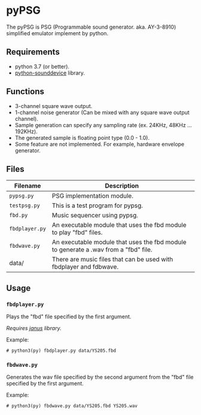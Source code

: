 # pyPSG
The pyPSG is PSG (Programmable sound generator. aka. AY-3-8910) simplified emulator implement by python.

## Requirements

- python 3.7 (or better).
- [python-sounddevice](https://python-sounddevice.readthedocs.io/) library.

## Functions

- 3-channel square wave output.
- 1-channel noise generator (Can be mixed with any square wave output channel).
- Sample generation can specify any sampling rate (ex. 24KHz, 48KHz ... 192KHz).
- The generated sample is floating point type (0.0 - 1.0).
- Some feature are not implemented. For example, hardware envelope generator.

## Files

|Filename|Description|
|--|--|
|`pypsg.py`|PSG implementation module.|
|`testpsg.py`|This is a test program for pypsg.|
|`fbd.py`|Music sequencer using pypsg.|
|`fbdplayer.py`|An executable module that uses the fbd module to play "fbd" files.|
|`fbdwave.py`|An executable module that uses the fbd module to generate a .wav from a "fbd" file.|
|data/|There are music files that can be used with fbdplayer and fdbwave.|

## Usage

### `fbdplayer.py`

Plays the "fbd" file specified by the first argument.

*Requires [janus](https://github.com/aio-libs/janus) library.*

Example:
```
# python3(py) fbdplayer.py data/YS205.fbd
```

### `fbdwave.py`

Generates the wav file specified by the second argument from the "fbd" file specified by the first argument.

Example:
```
# python3(py) fbdwave.py data/YS205.fbd YS205.wav
```
</dl>
